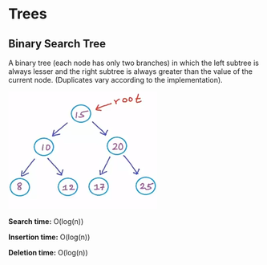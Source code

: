 # Trees
## Binary Search Tree
A binary tree (each node has only two branches) in which the left subtree is always lesser and the right subtree is always greater than the value of the current node. (Duplicates vary according to the implementation).

![](https://github.com/jtcotton63/cs-basics/blob/master/images/trees/binary-search/example.png)

**Search time:** O(log(n))

**Insertion time:** O(log(n))

**Deletion time:** O(log(n))
 
 
